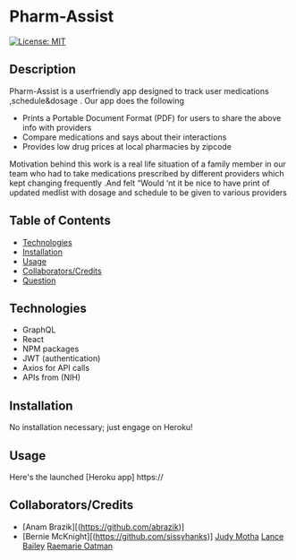 # Pharm-Assist
[![License: MIT](https://img.shields.io/badge/License-MIT-yellow.svg)](https://opensource.org/licenses/MIT)

## Description
Pharm-Assist is a userfriendly app designed to track user medications ,schedule&dosage . Our app does the following 
* Prints a  Portable Document Format (PDF) for users to share the above info with providers
* Compare  medications and says about their interactions
* Provides low drug prices at local pharmacies by zipcode

Motivation behind this work  is  a real life situation of a family member in our team who  had to take  medications prescribed by different providers  which kept changing frequently .And felt “Would ‘nt it be nice to have  print of updated medlist with dosage and  schedule to be given to various providers


## Table of Contents
  * [Technologies](#technologies)
  * [Installation](#installation)
  * [Usage](#usage)
  * [Collaborators/Credits](#collaborators)
  * [Question](#questions)

## Technologies
* GraphQL
* React
* NPM packages
* JWT (authentication)
* Axios for API calls
* APIs from (NIH)


## Installation
No installation necessary; just engage on Heroku!

## Usage
Here's the launched [Heroku app] https://


## Collaborators/Credits
* [Anam Brazik][(https://github.com/abrazik)]
* [Bernie McKnight][(https://github.com/sissyhanks)]
[Judy Motha](https://github.com/JudyMotha)
[Lance Bailey](https://github.com/lancebailey26)
[Raemarie Oatman](https://github.com/rmoatman)

